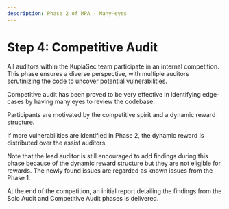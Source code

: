 ```yaml
---
description: Phase 2 of MPA - Many-eyes
---
```


# Step 4: Competitive Audit

All auditors within the KupiaSec team participate in an internal competition. This phase ensures a diverse perspective, with multiple auditors scrutinizing the code to uncover potential vulnerabilities.

Competitive audit has been proved to be very effective in identifying edge-cases by having many eyes to review the codebase.

Participants are motivated by the competitive spirit and a dynamic reward structure.

If more vulnerabilities are identified in Phase 2, the dynamic reward is distributed over the assist auditors.

Note that the lead auditor is still encouraged to add findings during this phase because of the dynamic reward structure but they are not eligible for rewards. The newly found issues are regarded as known issues from the Phase 1.

At the end of the competition, an initial report detailing the findings from the Solo Audit and Competitive Audit phases is delivered.&#x20;

